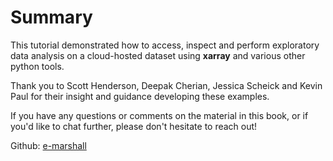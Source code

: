# Summary

This tutorial demonstrated how to access, inspect and perform exploratory data analysis on a cloud-hosted dataset using **xarray** and various other python tools.

Thank you to Scott Henderson, Deepak Cherian, Jessica Scheick and Kevin Paul for their insight and guidance developing these examples.

If you have any questions or comments on the material in this book, or if you'd like to chat further, please don't hesitate to reach out!

Github: [e-marshall](https://github.com/e-marshall)
